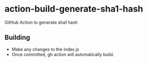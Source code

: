 # action-build-generate-sha1-hash

GitHub Action to generate sha1 hash

## Building

* Make any changes to the index.js
* Once committed, gh action will automatically build.
